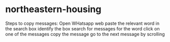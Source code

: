 # northeastern-housing

Steps to copy messages:
  Open WHatsapp web
  paste the relevant word in the search box
    identify the box
    search for messages for the word
  click on one of the messages
  copy the message
  go to the next message by scrolling
